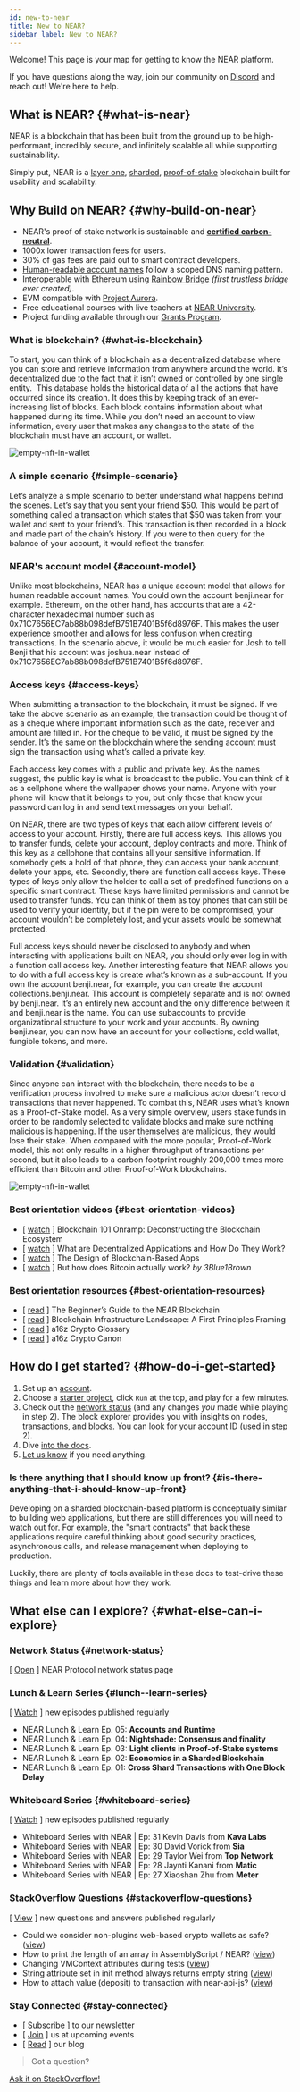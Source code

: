 ```yaml
---
id: new-to-near
title: New to NEAR?
sidebar_label: New to NEAR?
---
```


Welcome! This page is your map for getting to know the NEAR platform.

If you have questions along the way, join our community on [Discord](http://near.chat/) and reach out! We're here to help.

## What is NEAR? {#what-is-near}

NEAR is a blockchain that has been built from the ground up to be high-performant, incredibly secure, and infinitely scalable all while supporting sustainability. 

Simply put, NEAR is a [layer one](https://blockchain-comparison.com/blockchain-protocols/), [sharded](https://near.org/blog/near-launches-simple-nightshade-the-first-step-towards-a-sharded-blockchain/), [proof-of-stake](https://en.wikipedia.org/wiki/Proof_of_stake) blockchain built for usability and scalability.

## Why Build on NEAR? {#why-build-on-near}

- NEAR's proof of stake network is sustainable and **[certified carbon-neutral](https://near.org/blog/the-near-blockchain-is-climate-neutral/)**.
- 1000x lower transaction fees for users.
- 30% of gas fees are paid out to smart contract developers.
- [Human-readable account names](https://docs.near.org/docs/concepts/account) follow a scoped DNS naming pattern.
- Interoperable with Ethereum using [Rainbow Bridge](https://rainbowbridge.app/transfer) _(first trustless bridge ever created)_.
- EVM compatible with [Project Aurora](http://www.aurora.dev).
- Free educational courses with live teachers at [NEAR University](http://near.university).
- Project funding available through our [Grants Program](http://near.org/grants).


### What is blockchain? {#what-is-blockchain}
To start, you can think of a blockchain as a decentralized database where you can store and retrieve information from anywhere around the world. It’s decentralized due to the fact that it isn’t owned or controlled by one single entity.
­
This database holds the historical data of all the actions that have occurred since its creation. It does this by keeping track of an ever-increasing list of blocks. Each block contains information about what happened during its time. While you don’t need an account to view information, every user that makes any changes to the state of the blockchain must have an account, or wallet. 

![empty-nft-in-wallet](/docs/assets/new-to-near/simple-blockchain.png)

### A simple scenario {#simple-scenario}
Let’s analyze a simple scenario to better understand what happens behind the scenes. Let’s say that you sent your friend $50. This would be part of something called a transaction which states that $50 was taken from your wallet and sent to your friend’s. This transaction is then recorded in a block and made part of the chain’s history. If you were to then query for the balance of your account, it would reflect the transfer.
 
### NEAR's account model {#account-model}
Unlike most blockchains, NEAR has a unique account model that allows for human readable account names. You could own the account benji.near for example. Ethereum, on the other hand, has accounts that are a 42-character hexadecimal number such as 0x71C7656EC7ab88b098defB751B7401B5f6d8976F. This makes the user experience smoother and allows for less confusion when creating transactions. In the scenario above, it would be much easier for Josh to tell Benji that his account was joshua.near instead of 0x71C7656EC7ab88b098defB751B7401B5f6d8976F.
 
### Access keys {#access-keys}
When submitting a transaction to the blockchain, it must be signed. If we take the above scenario as an example, the transaction could be thought of as a cheque where important information such as the date, receiver and amount are filled in. For the cheque to be valid, it must be signed by the sender. It’s the same on the blockchain where the sending account must sign the transaction using what’s called a private key.
 
Each access key comes with a public and private key. As the names suggest, the public key is what is broadcast to the public. You can think of it as a cellphone where the wallpaper shows your name. Anyone with your phone will know that it belongs to you, but only those that know your password can log in and send text messages on your behalf.
 
On NEAR, there are two types of keys that each allow different levels of access to your account. Firstly, there are full access keys. This allows you to transfer funds, delete your account, deploy contracts and more. Think of this key as a cellphone that contains all your sensitive information. If somebody gets a hold of that phone, they can access your bank account, delete your apps, etc. Secondly, there are function call access keys. These types of keys only allow the holder to call a set of predefined functions on a specific smart contract. These keys have limited permissions and cannot be used to transfer funds. You can think of them as toy phones that can still be used to verify your identity, but if the pin were to be compromised, your account wouldn’t be completely lost, and your assets would be somewhat protected.
 
Full access keys should never be disclosed to anybody and when interacting with applications built on NEAR, you should only ever log in with a function call access key. Another interesting feature that NEAR allows you to do with a full access key is create what’s known as a sub-account. If you own the account benji.near, for example, you can create the account collections.benji.near. This account is completely separate and is not owned by benji.near. It’s an entirely new account and the only difference between it and benji.near is the name. You can use subaccounts to provide organizational structure to your work and your accounts. By owning benji.near, you can now have an account for your collections, cold wallet, fungible tokens, and more.­­

### Validation {#validation} 
Since anyone can interact with the blockchain, there needs to be a verification process involved to make sure a malicious actor doesn’t record transactions that never happened. To combat this, NEAR uses what’s known as a Proof-of-Stake model. As a very simple overview, users stake funds in order to be randomly selected to validate blocks and make sure nothing malicious is happening. If the user themselves are malicious, they would lose their stake. When compared with the more popular, Proof-of-Work model, this not only results in a higher throughput of transactions per second, but it also leads to a carbon footprint roughly 200,000 times more efficient than Bitcoin and other Proof-of-Work blockchains.

![empty-nft-in-wallet](/docs/assets/new-to-near/simple-validator.png)

### Best orientation videos {#best-orientation-videos}

- [ [watch](https://www.youtube.com/watch?v=Y21YtLzGbH0&feature=youtu.b&t=2656) ] Blockchain 101 Onramp: Deconstructing the Blockchain Ecosystem
- [ [watch](https://www.youtube.com/watch?v=Gd-aNfDqgQY&feature=youtu.be&t=1100) ] What are Decentralized Applications and How Do They Work?
- [ [watch](https://www.youtube.com/watch?v=Y21YtLzGbH0&feature=youtu.b&t=2656) ] The Design of Blockchain-Based Apps
- [ [watch](https://www.youtube.com/watch?v=bBC-nXj3Ng4) ] But how does Bitcoin actually work? *by 3Blue1Brown*

### Best orientation resources {#best-orientation-resources}

- [ [read](https://near.org/blog/the-beginners-guide-to-the-near-blockchain/) ] The Beginner’s Guide to the NEAR Blockchain
- [ [read](https://medium.com/@trentmc0/blockchain-infrastructure-landscape-a-first-principles-framing-92cc5549bafe) ] Blockchain Infrastructure Landscape: A First Principles Framing
- [ [read](https://a16z.com/2019/11/08/crypto-glossary/) ] a16z Crypto Glossary
- [ [read](https://a16z.com/2018/02/10/crypto-readings-resources/) ] a16z Crypto Canon


## How do I get started? {#how-do-i-get-started}

1. Set up an [account](https://wallet.testnet.near.org/).
2. Choose a [starter project](http://near.dev/), click `Run` at the top, and play for a few minutes.
3. Check out the [network status](http://explorer.testnet.near.org) (and any changes *you* made while playing in step 2). The block explorer provides you with insights on nodes, transactions, and blocks. You can look for your account ID (used in step 2).
4. Dive [into the docs](https://docs.near.org).
5. [Let us know](http://near.chat) if you need anything.


### Is there anything that I should know up front? {#is-there-anything-that-i-should-know-up-front}

Developing on a sharded blockchain-based platform is conceptually similar to building web applications, but there are still differences you will need to watch out for.  For example, the "smart contracts" that back these applications require careful thinking about good security practices, asynchronous calls, and release management when deploying to production.

Luckily, there are plenty of tools available in these docs to test-drive these things and learn more about how they work.


## What else can I explore? {#what-else-can-i-explore}

### Network Status {#network-status}

[ [Open](https://nearprotocol.statuspal.io/) ] NEAR Protocol network status page

### Lunch & Learn Series {#lunch--learn-series}

[ [Watch](https://www.youtube.com/watch?v=mhJXsOKoSdg&list=PL9tzQn_TEuFW_t9QDzlQJZpEQnhcZte2y) ] new episodes published regularly

- NEAR Lunch & Learn Ep. 05: **Accounts and Runtime**
- NEAR Lunch & Learn Ep. 04: **Nightshade: Consensus and finality**
- NEAR Lunch & Learn Ep. 03: **Light clients in Proof-of-Stake systems**
- NEAR Lunch & Learn Ep. 02: **Economics in a Sharded Blockchain**
- NEAR Lunch & Learn Ep. 01: **Cross Shard Transactions with One Block Delay**

### Whiteboard Series {#whiteboard-series}

[ [Watch](https://www.youtube.com/playlist?list=PL9tzQn_TEuFWweVbfTbaedFdwVrvaYPq4) ] new episodes published regularly

- Whiteboard Series with NEAR | Ep: 31 Kevin Davis from **Kava Labs**
- Whiteboard Series with NEAR | Ep: 30 David Vorick from **Sia**
- Whiteboard Series with NEAR | Ep: 29 Taylor Wei from **Top Network**
- Whiteboard Series with NEAR | Ep: 28 Jaynti Kanani from **Matic**
- Whiteboard Series with NEAR | Ep: 27 Xiaoshan Zhu from **Meter**

### StackOverflow Questions {#stackoverflow-questions}

[ [View](https://stackoverflow.com/tags/nearprotocol) ] new questions and answers published regularly

- Could we consider non-plugins web-based crypto wallets as safe? ([view](https://stackoverflow.com/questions/59165184/could-we-consider-non-plugins-web-based-crypto-wallets-as-safe))
- How to print the length of an array in AssemblyScript / NEAR? ([view](https://stackoverflow.com/questions/57897731/how-to-print-the-length-of-an-array-in-assemblyscript-near))
- Changing VMContext attributes during tests ([view](https://stackoverflow.com/questions/58956740/changing-vmcontext-attributes-during-tests))
- String attribute set in init method always returns empty string ([view](https://stackoverflow.com/questions/58659873/string-attribute-set-in-init-method-always-returns-empty-string))
- How to attach value (deposit) to transaction with near-api-js? ([view](https://stackoverflow.com/questions/57904221/how-to-attach-value-deposit-to-transaction-with-near-api-js))



### Stay Connected {#stay-connected}

- [ [Subscribe](https://near.org/) ] to our newsletter
- [ [Join](https://near.events/) ] us at upcoming events
- [ [Read](https://near.org/blog/) ] our blog

>Got a question?
<a href="https://stackoverflow.com/questions/tagged/nearprotocol">
  <h8>Ask it on StackOverflow!</h8></a>
